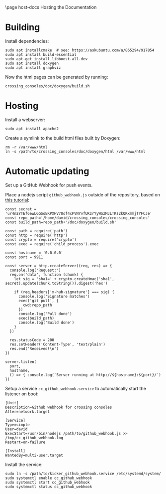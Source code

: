 \page host-docs Hosting the Documentation

# Building

Install dependencies:

    sudo apt installcmake  # see: https://askubuntu.com/a/865294/917854
    sudo apt install build-essential
    sudo apt-get install libboost-all-dev
    sudo apt install doxygen
    sudo apt install graphviz

Now the html pages can be generated by running:

    crossing_consoles/doc/doxygen/build.sh

# Hosting

Install a webserver:

    sudo apt install apache2

Create a symlink to the build html files built by Doxygen:

    rm -r /var/www/html
    ln -s /path/to/crossing_consoles/doc/doxygen/html /var/www/html

# Automatic updating

Set up a GitHub Webhook for push events.

Place a nodejs script `github_webhook.js` outside of the repository, based
on [this tutorial](https://www.digitalocean.com/community/tutorials/how-to-use-node-js-and-github-webhooks-to-keep-remote-projects-in-sync):

    const secret = 'ur4n2YTEf6ewLGGSoEKPXHV7Uof4xPVNYvfUKzrYyWSzM3LTKs2kQKxmmjTYFCJe'
    const repo_path='/home/david/crossing_consoles/crossing_consoles'
    const build_path=repo_path+'/doc/doxygen/build.sh'
    
    const path = require('path')
    const http = require('http')
    const crypto = require('crypto')
    const exec = require('child_process').exec
    
    const hostname = '0.0.0.0'
    const port = 9911
    
    const server = http.createServer((req, res) => {
      console.log('Request:')
      req.on('data', function (chunk) {
        let sig = 'sha1=' + crypto.createHmac('sha1', secret).update(chunk.toString()).digest('hex')
    
        if (req.headers['x-hub-signature'] === sig) {
          console.log('Signature matches')
          exec('git pull', {
            cwd:repo_path
          })
          console.log('Pull done')
          exec(build_path)
          console.log('Build done')
        }
      })
    
      res.statusCode = 200
      res.setHeader('Content-Type', 'text/plain')
      res.end('Received!\n')
    })
    
    server.listen(
      port,
      hostname,
      () => { console.log(`Server running at http://${hostname}:${port}/`) })

Setup a service `cc_github_webhook.service` to automatically start the listener on boot:

    [Unit]
    Description=Github webhook for crossing consoles
    After=network.target
    
    [Service]
    Type=simple
    User=david
    ExecStart=/usr/bin/nodejs /path/to/github_webhook.js >> /tmp/cc_github_webhook.log
    Restart=on-failure
    
    [Install]
    WantedBy=multi-user.target

Install the service:

    sudo ln -s /path/to/kicker_github_webhook.service /etc/systemd/system/
    sudo systemctl enable cc_github_webhook
    sudo systemctl start cc_github_webhook
    sudo systemctl status cc_github_webhook
